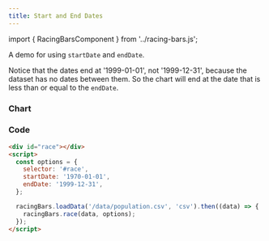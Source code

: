 ```yaml
---
title: Start and End Dates
---
```


import { RacingBarsComponent } from '../racing-bars.js';

A demo for using `startDate` and `endDate`.

<!--truncate-->

Notice that the dates end at '1999-01-01', not '1999-12-31', because the dataset has no dates between them.
So the chart will end at the date that is less than or equal to the `endDate`.

### Chart

<div className="gallery">
  <RacingBarsComponent
    dataUrl="/data/population.csv"
    dataType="csv"
    startDate="1970-01-01"
    endDate="1999-12-31"
  />
</div>

### Code

```html {5,6}
<div id="race"></div>
<script>
  const options = {
    selector: '#race',
    startDate: '1970-01-01',
    endDate: '1999-12-31',
  };

  racingBars.loadData('/data/population.csv', 'csv').then((data) => {
    racingBars.race(data, options);
  });
</script>
```
